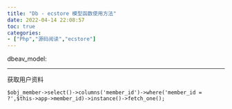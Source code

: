 ```yaml
---
title: "Db - ecstore 模型函数使用方法"
date: 2022-04-14 22:08:57
toc: true
categories:
- ["Php","源码阅读","ecstore"]
---
```


dbeav_model:

---

获取用户资料

```
$obj_member->select()->columns('member_id')->where('member_id = ?',$this->app->member_id)->instance()->fetch_one();
```

